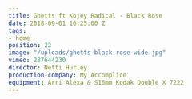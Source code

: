 ```yaml
---
title: Ghetts ft Kojey Radical - Black Rose
date: 2018-09-01 16:25:00 Z
tags:
- home
position: 22
image: "/uploads/ghetts-black-rose-wide.jpg"
vimeo: 287644230
director: Netti Hurley
production-company: My Accomplice
equipment: Arri Alexa & S16mm Kodak Double X 7222
---
```


